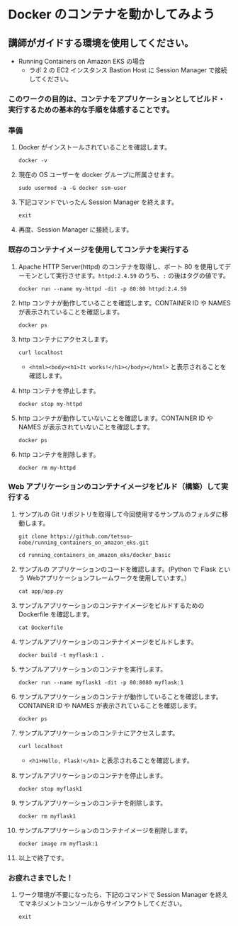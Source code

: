 # Docker のコンテナを動かしてみよう

## 講師がガイドする環境を使用してください。
   - Running Containers on Amazon EKS の場合
       - ラボ 2 の EC2 インスタンス Bastion Host に Session Manager で接続してください。

### このワークの目的は、コンテナをアプリケーションとしてビルド・実行するための基本的な手順を体感することです。

### 準備


1. Docker がインストールされていることを確認します。   
   ```
   docker -v
   ```

1. 現在の OS ユーザーを docker グループに所属させます。
   ```
   sudo usermod -a -G docker ssm-user
   ```

1. 下記コマンドでいったん Session Manager を終えます。
   ```
   exit
   ```
   
1. 再度、Session Manager に接続します。

### 既存のコンテナイメージを使用してコンテナを実行する

1. Apache HTTP Server(httpd) のコンテナを取得し、ポート 80 を使用してデーモンとして実行させます。`httpd:2.4.59` のうち、`:` の後はタグの値です。
   ```
   docker run --name my-httpd -dit -p 80:80 httpd:2.4.59
   ```

1. http コンテナが動作していることを確認します。CONTAINER ID や NAMES が表示されていることを確認します。
   ```
   docker ps
   ```
   
1. http コンテナにアクセスします。
   ```
   curl localhost
   ```
   - `<html><body><h1>It works!</h1></body></html>` と表示されることを確認します。

1. http コンテナを停止します。
   ```
   docker stop my-httpd
   ```

1. http コンテナが動作していないことを確認します。CONTAINER ID や NAMES が表示されていないことを確認します。
   ```
   docker ps
   ```
1. http コンテナを削除します。
   ```
   docker rm my-httpd
   ```

### Web アプリケーションのコンテナイメージをビルド（構築）して実行する

1. サンプルの Git リポジトリを取得して今回使用するサンプルのフォルダに移動します。
   ```
   git clone https://github.com/tetsuo-nobe/running_containers_on_amazon_eks.git
   ```

   ```
   cd running_containers_on_amazon_eks/docker_basic
   ```
   
1. サンプルの アプリケーションのコードを確認します。(Python で Flask という Webアプリケーションフレームワークを使用しています。）
   ```
   cat app/app.py
   ```   

1. サンプルアプリケーションのコンテナイメージをビルドするための Dockerfile を確認します。
   ```
   cat Dockerfile
   ```   

1. サンプルアプリケーションのコンテナイメージをビルドします。
   ```
   docker build -t myflask:1 . 
   ```   

1. サンプルアプリケーションのコンテナを実行します。
   ```
   docker run --name myflask1 -dit -p 80:8080 myflask:1
   ```   

1. サンプルアプリケーションのコンテナが動作していることを確認します。CONTAINER ID や NAMES が表示されていることを確認します。
   ```
   docker ps
   ```
   
1. サンプルアプリケーションのコンテナにアクセスします。
   ```
   curl localhost
   ```
   - `<h1>Hello, Flask!</h1>` と表示されることを確認します。

1. サンプルアプリケーションのコンテナを停止します。
   ```
   docker stop myflask1
   ```
   
1. サンプルアプリケーションのコンテナを削除します。
   ```
   docker rm myflask1
   ```

1. サンプルアプリケーションのコンテナイメージを削除します。
   ```
   docker image rm myflask:1
   ```

1. 以上で終了です。
   
### お疲れさまでした！

1. ワーク環境が不要になったら、下記のコマンドで Session Manager を終えてマネジメントコンソールからサインアウトしてください。
   ```
   exit
   ```

